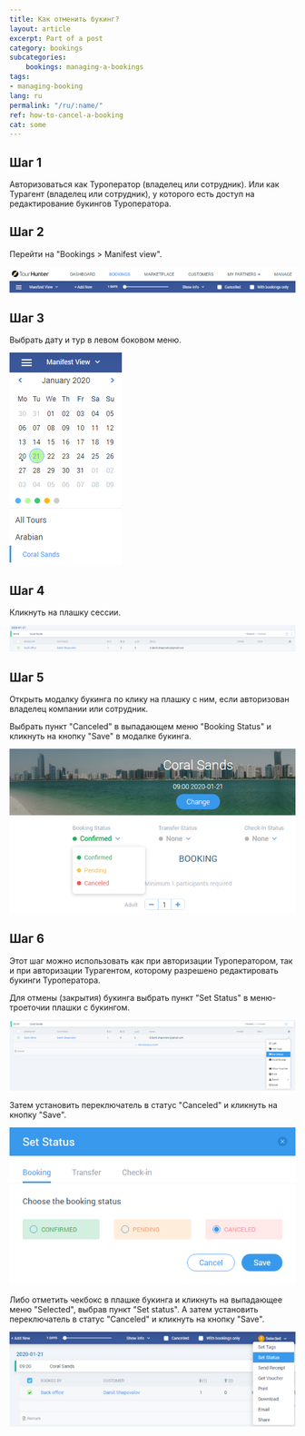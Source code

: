 ```yaml
---
title: Как отменить букинг?
layout: article
excerpt: Part of a post
category: bookings
subcategories:
    bookings: managing-a-bookings
tags:
- managing-booking
lang: ru
permalink: "/ru/:name/"
ref: how-to-cancel-a-booking
cat: some
---
```


## **Шаг 1**

Авторизоваться как Туроператор (владелец или сотрудник). Или как Турагент (владелец или сотрудник), у которого есть доступ на редактирование букингов Туроператора.

## **Шаг 2**

Перейти на "Bookings > Manifest view".

![How_to_cancel_a_booking1](/assets/images/how_to_cancel_a_booking1.png)

## **Шаг 3**

Выбрать дату и тур в левом боковом меню.

![How_to_cancel_a_booking2](/assets/images/how_to_cancel_a_booking2.png)

## **Шаг 4**

Кликнуть на плашку сессии.

![How_to_cancel_a_booking3](/assets/images/how_to_cancel_a_booking3.png)

## **Шаг 5**

Открыть модалку букинга по клику на плашку с ним, если авторизован владелец компании или сотрудник.

Выбрать пункт "Canceled" в выпадающем меню "Booking Status" и кликнуть на кнопку "Save" в модалке букинга.

![How_to_cancel_a_booking4](/assets/images/how_to_cancel_a_booking4.png)

## **Шаг 6**

Этот шаг можно использовать как при авторизации Туроператором, так и при авторизации Турагентом, которому разрешено редактировать букинги Туроператора.

Для отмены (закрытия) букинга выбрать пункт "Set Status" в меню-троеточии плашки с букингом.

![How_to_cancel_a_booking5](/assets/images/how_to_cancel_a_booking5.png)

Затем установить переключатель в статус "Canceled" и кликнуть на кнопку "Save".

![How_to_cancel_a_booking6](/assets/images/how_to_cancel_a_booking6.png)

Либо отметить чекбокс в плашке букинга и кликнуть на выпадающее меню "Selected", выбрав пункт "Set status". А затем установить переключатель в статус "Canceled" и кликнуть на кнопку "Save".

![How_to_cancel_a_booking7](/assets/images/how_to_cancel_a_booking7.png)
